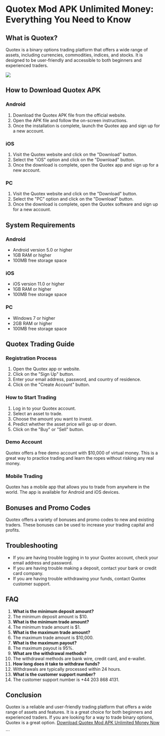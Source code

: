 # Quotex Mod APK Unlimited Money: Everything You Need to Know

## What is Quotex?

Quotex is a binary options trading platform that offers a wide range of
assets, including currencies, commodities, indices, and stocks. It is
designed to be user-friendly and accessible to both beginners and
experienced traders.

[![](https://static.quotex.io/files/4_en/300_250.jpg)](https://traff.sbs/brokerqxlid)

## How to Download Quotex APK

### Android

1.  Download the Quotex APK file from the official website.
2.  Open the APK file and follow the on-screen instructions.
3.  Once the installation is complete, launch the Quotex app and sign up
    for a new account.

### iOS

1.  Visit the Quotex website and click on the "Download" button.
2.  Select the "iOS" option and click on the "Download"
    button.
3.  Once the download is complete, open the Quotex app and sign up for a
    new account.

### PC

1.  Visit the Quotex website and click on the "Download" button.
2.  Select the "PC" option and click on the "Download"
    button.
3.  Once the download is complete, open the Quotex software and sign up
    for a new account.

## System Requirements

### Android

-   Android version 5.0 or higher
-   1GB RAM or higher
-   100MB free storage space

### iOS

-   iOS version 11.0 or higher
-   1GB RAM or higher
-   100MB free storage space

### PC

-   Windows 7 or higher
-   2GB RAM or higher
-   100MB free storage space

## Quotex Trading Guide

### Registration Process

1.  Open the Quotex app or website.
2.  Click on the "Sign Up" button.
3.  Enter your email address, password, and country of residence.
4.  Click on the "Create Account" button.

### How to Start Trading

1.  Log in to your Quotex account.
2.  Select an asset to trade.
3.  Choose the amount you want to invest.
4.  Predict whether the asset price will go up or down.
5.  Click on the "Buy" or "Sell" button.

### Demo Account

Quotex offers a free demo account with \$10,000 of virtual money. This
is a great way to practice trading and learn the ropes without risking
any real money.

### Mobile Trading

Quotex has a mobile app that allows you to trade from anywhere in the
world. The app is available for Android and iOS devices.

## Bonuses and Promo Codes

Quotex offers a variety of bonuses and promo codes to new and existing
traders. These bonuses can be used to increase your trading capital and
profits.

## Troubleshooting

-   If you are having trouble logging in to your Quotex account, check
    your email address and password.
-   If you are having trouble making a deposit, contact your bank or
    credit card company.
-   If you are having trouble withdrawing your funds, contact Quotex
    customer support.

## FAQ

1.  **What is the minimum deposit amount?**
2.  The minimum deposit amount is \$10.
3.  **What is the minimum trade amount?**
4.  The minimum trade amount is \$1.
5.  **What is the maximum trade amount?**
6.  The maximum trade amount is \$10,000.
7.  **What is the maximum payout?**
8.  The maximum payout is 95%.
9.  **What are the withdrawal methods?**
10. The withdrawal methods are bank wire, credit card, and e-wallet.
11. **How long does it take to withdraw funds?**
12. Withdrawals are typically processed within 24 hours.
13. **What is the customer support number?**
14. The customer support number is +44 203 868 4131.

## Conclusion

Quotex is a reliable and user-friendly trading platform that offers a
wide range of assets and features. It is a great choice for both
beginners and experienced traders. If you are looking for a way to trade
binary options, Quotex is a great option. [Download Quotex Mod APK
Unlimited Money Now](\%22https://traff.sbs/brokerqxlid\%22)

\`\`\`

